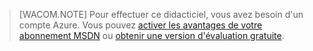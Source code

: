 > [WACOM.NOTE] Pour effectuer ce didacticiel, vous avez besoin d'un compte Azure. Vous pouvez [activer les avantages de votre abonnement MSDN](/en-us/pricing/member-offers/msdn-benefits-details/) ou [obtenir une version d'évaluation gratuite](/en-us/pricing/free-trial/).